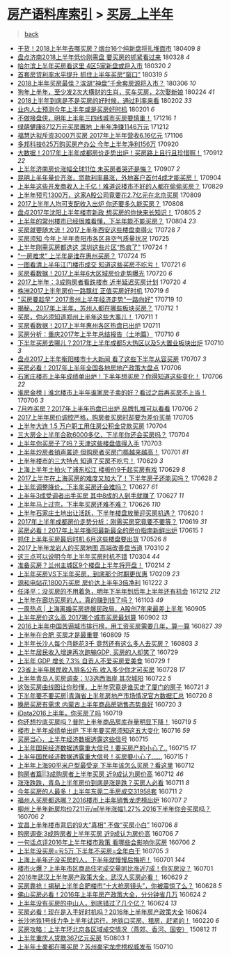 [房产语料库索引](../../README.md)  > [买房_上半年](买房_上半年.md)
====
> [back](../README.md)

- [干货！2018上半年去哪买房？烟台16个纯新盘将扎堆面市](http://jkwz.applinzi.com/ittc/7089932172259755014.html#%E5%B9%B2%E8%B4%A7%EF%BC%812018%E4%B8%8A%E5%8D%8A%E5%B9%B4%E5%8E%BB%E5%93%AA%E4%B9%B0%E6%88%BF%EF%BC%9F%E7%83%9F%E5%8F%B016%E4%B8%AA%E7%BA%AF%E6%96%B0%E7%9B%98%E5%B0%86%E6%89%8E%E5%A0%86%E9%9D%A2%E5%B8%82) 180409 *8* 
- [盘点济南2018上半年低价刚需盘 要买房的抓紧看过来](http://jkwz.applinzi.com/ittc/7085477008631137291.html#%E7%9B%98%E7%82%B9%E6%B5%8E%E5%8D%972018%E4%B8%8A%E5%8D%8A%E5%B9%B4%E4%BD%8E%E4%BB%B7%E5%88%9A%E9%9C%80%E7%9B%98+%E8%A6%81%E4%B9%B0%E6%88%BF%E7%9A%84%E6%8A%93%E7%B4%A7%E7%9C%8B%E8%BF%87%E6%9D%A5) 180328 *4* 
- [哈尔滨上半年买房看这里 4区5家新盘或将入市](http://jkwz.applinzi.com/ittc/7082477592894768145.html#%E5%93%88%E5%B0%94%E6%BB%A8%E4%B8%8A%E5%8D%8A%E5%B9%B4%E4%B9%B0%E6%88%BF%E7%9C%8B%E8%BF%99%E9%87%8C+4%E5%8C%BA5%E5%AE%B6%E6%96%B0%E7%9B%98%E6%88%96%E5%B0%86%E5%85%A5%E5%B8%82) 180320 *2* 
- [首套房贷利率水平提升 抓住上半年买房“窗口”](http://jkwz.applinzi.com/ittc/7082173557394375697.html#%E9%A6%96%E5%A5%97%E6%88%BF%E8%B4%B7%E5%88%A9%E7%8E%87%E6%B0%B4%E5%B9%B3%E6%8F%90%E5%8D%87+%E6%8A%93%E4%BD%8F%E4%B8%8A%E5%8D%8A%E5%B9%B4%E4%B9%B0%E6%88%BF%E2%80%9C%E7%AA%97%E5%8F%A3%E2%80%9D) 180319 *5* 
- [2018上半年买房最佳？滨湖“神盘”千余套房源将入市？](http://jkwz.applinzi.com/ittc/7077386057064907782.html#2018%E4%B8%8A%E5%8D%8A%E5%B9%B4%E4%B9%B0%E6%88%BF%E6%9C%80%E4%BD%B3%EF%BC%9F%E6%BB%A8%E6%B9%96%E2%80%9C%E7%A5%9E%E7%9B%98%E2%80%9D%E5%8D%83%E4%BD%99%E5%A5%97%E6%88%BF%E6%BA%90%E5%B0%86%E5%85%A5%E5%B8%82%EF%BC%9F) 180306 *10* 
- [狗年上半年，至少发2次大横财的生肖，买车买房，2次娶新娘](http://jkwz.applinzi.com/ittc/7073796122181370896.html#%E7%8B%97%E5%B9%B4%E4%B8%8A%E5%8D%8A%E5%B9%B4%EF%BC%8C%E8%87%B3%E5%B0%91%E5%8F%912%E6%AC%A1%E5%A4%A7%E6%A8%AA%E8%B4%A2%E7%9A%84%E7%94%9F%E8%82%96%EF%BC%8C%E4%B9%B0%E8%BD%A6%E4%B9%B0%E6%88%BF%EF%BC%8C2%E6%AC%A1%E5%A8%B6%E6%96%B0%E5%A8%98) 180224 *41* 
- [2018上半年到底是不是买房的好时候，通过利率来看](http://jkwz.applinzi.com/ittc/7065595648995230730.html#2018%E4%B8%8A%E5%8D%8A%E5%B9%B4%E5%88%B0%E5%BA%95%E6%98%AF%E4%B8%8D%E6%98%AF%E4%B9%B0%E6%88%BF%E7%9A%84%E5%A5%BD%E6%97%B6%E5%80%99%EF%BC%8C%E9%80%9A%E8%BF%87%E5%88%A9%E7%8E%87%E6%9D%A5%E7%9C%8B) 180202 *33* 
- [业内人士预测今年上半年或是买房好时机](http://jkwz.applinzi.com/ittc/7065197275712586763.html#%E4%B8%9A%E5%86%85%E4%BA%BA%E5%A3%AB%E9%A2%84%E6%B5%8B%E4%BB%8A%E5%B9%B4%E4%B8%8A%E5%8D%8A%E5%B9%B4%E6%88%96%E6%98%AF%E4%B9%B0%E6%88%BF%E5%A5%BD%E6%97%B6%E6%9C%BA) 180201 *6* 
- [不做接盘侠，明年上半年三四线城市买房要慎重！](http://jkwz.applinzi.com/ittc/7047782429153035281.html#%E4%B8%8D%E5%81%9A%E6%8E%A5%E7%9B%98%E4%BE%A0%EF%BC%8C%E6%98%8E%E5%B9%B4%E4%B8%8A%E5%8D%8A%E5%B9%B4%E4%B8%89%E5%9B%9B%E7%BA%BF%E5%9F%8E%E5%B8%82%E4%B9%B0%E6%88%BF%E8%A6%81%E6%85%8E%E9%87%8D%EF%BC%81) 171216 *1* 
- [绿萌健康8712万元买房置地 上半年净赚1146万元](http://jkwz.applinzi.com/ittc/7046134516094075921.html#%E7%BB%BF%E8%90%8C%E5%81%A5%E5%BA%B78712%E4%B8%87%E5%85%83%E4%B9%B0%E6%88%BF%E7%BD%AE%E5%9C%B0+%E4%B8%8A%E5%8D%8A%E5%B9%B4%E5%87%80%E8%B5%9A1146%E4%B8%87%E5%85%83) 171212  
- [福慧达拟斥资3000万买房 2017年上半年营收6.16亿元](http://jkwz.applinzi.com/ittc/7032868197286544400.html#%E7%A6%8F%E6%85%A7%E8%BE%BE%E6%8B%9F%E6%96%A5%E8%B5%843000%E4%B8%87%E4%B9%B0%E6%88%BF+2017%E5%B9%B4%E4%B8%8A%E5%8D%8A%E5%B9%B4%E8%90%A5%E6%94%B66.16%E4%BA%BF%E5%85%83) 171106  
- [多邦科技625万购买房产办公 今年上半年净利156万](http://jkwz.applinzi.com/ittc/7015412459085759505.html#%E5%A4%9A%E9%82%A6%E7%A7%91%E6%8A%80625%E4%B8%87%E8%B4%AD%E4%B9%B0%E6%88%BF%E4%BA%A7%E5%8A%9E%E5%85%AC+%E4%BB%8A%E5%B9%B4%E4%B8%8A%E5%8D%8A%E5%B9%B4%E5%87%80%E5%88%A9156%E4%B8%87) 170920  
- [大数据！2017年上半年成都房价走势出炉！买房路上且行且珍惜啊！](http://jkwz.applinzi.com/ittc/7012404860434252816.html#%E5%A4%A7%E6%95%B0%E6%8D%AE%EF%BC%812017%E5%B9%B4%E4%B8%8A%E5%8D%8A%E5%B9%B4%E6%88%90%E9%83%BD%E6%88%BF%E4%BB%B7%E8%B5%B0%E5%8A%BF%E5%87%BA%E7%82%89%EF%BC%81%E4%B9%B0%E6%88%BF%E8%B7%AF%E4%B8%8A%E4%B8%94%E8%A1%8C%E4%B8%94%E7%8F%8D%E6%83%9C%E5%95%8A%EF%BC%81) 170912 *22* 
- [上半年济南房价涨幅全球11位 未买房者哭还是悔？](http://jkwz.applinzi.com/ittc/7010608887953359889.html#%E4%B8%8A%E5%8D%8A%E5%B9%B4%E6%B5%8E%E5%8D%97%E6%88%BF%E4%BB%B7%E6%B6%A8%E5%B9%85%E5%85%A8%E7%90%8311%E4%BD%8D+%E6%9C%AA%E4%B9%B0%E6%88%BF%E8%80%85%E5%93%AD%E8%BF%98%E6%98%AF%E6%82%94%EF%BC%9F) 170907 *2* 
- [昆明上半年量价齐涨，贷款利率暴涨，外地客户首付4成才能买房！](http://jkwz.applinzi.com/ittc/7009463055396897809.html#%E6%98%86%E6%98%8E%E4%B8%8A%E5%8D%8A%E5%B9%B4%E9%87%8F%E4%BB%B7%E9%BD%90%E6%B6%A8%EF%BC%8C%E8%B4%B7%E6%AC%BE%E5%88%A9%E7%8E%87%E6%9A%B4%E6%B6%A8%EF%BC%8C%E5%A4%96%E5%9C%B0%E5%AE%A2%E6%88%B7%E9%A6%96%E4%BB%984%E6%88%90%E6%89%8D%E8%83%BD%E4%B9%B0%E6%88%BF%EF%BC%81) 170904  
- [上半年这些开发商收入上千亿！难道说楼市不好的人都在偷偷买房？](http://jkwz.applinzi.com/ittc/7007232915019400208.html#%E4%B8%8A%E5%8D%8A%E5%B9%B4%E8%BF%99%E4%BA%9B%E5%BC%80%E5%8F%91%E5%95%86%E6%94%B6%E5%85%A5%E4%B8%8A%E5%8D%83%E4%BA%BF%EF%BC%81%E9%9A%BE%E9%81%93%E8%AF%B4%E6%A5%BC%E5%B8%82%E4%B8%8D%E5%A5%BD%E7%9A%84%E4%BA%BA%E9%83%BD%E5%9C%A8%E5%81%B7%E5%81%B7%E4%B9%B0%E6%88%BF%EF%BC%9F) 170829  
- [上半年预亏1300万，这家A股公司竟要花2.7亿元在北京买房](http://jkwz.applinzi.com/ittc/6999818438758106129.html#%E4%B8%8A%E5%8D%8A%E5%B9%B4%E9%A2%84%E4%BA%8F1300%E4%B8%87%EF%BC%8C%E8%BF%99%E5%AE%B6A%E8%82%A1%E5%85%AC%E5%8F%B8%E7%AB%9F%E8%A6%81%E8%8A%B12.7%E4%BA%BF%E5%85%83%E5%9C%A8%E5%8C%97%E4%BA%AC%E4%B9%B0%E6%88%BF) 170809  
- [2017上半年人均可支配收入出炉 你还要多久能买房？](http://jkwz.applinzi.com/ittc/6999437596093318160.html#2017%E4%B8%8A%E5%8D%8A%E5%B9%B4%E4%BA%BA%E5%9D%87%E5%8F%AF%E6%94%AF%E9%85%8D%E6%94%B6%E5%85%A5%E5%87%BA%E7%82%89+%E4%BD%A0%E8%BF%98%E8%A6%81%E5%A4%9A%E4%B9%85%E8%83%BD%E4%B9%B0%E6%88%BF%EF%BC%9F) 170808  
- [盘点2017年沈阳上半年楼市新政 想买房的你快来长知识！](http://jkwz.applinzi.com/ittc/6998262184621376528.html#%E7%9B%98%E7%82%B92017%E5%B9%B4%E6%B2%88%E9%98%B3%E4%B8%8A%E5%8D%8A%E5%B9%B4%E6%A5%BC%E5%B8%82%E6%96%B0%E6%94%BF+%E6%83%B3%E4%B9%B0%E6%88%BF%E7%9A%84%E4%BD%A0%E5%BF%AB%E6%9D%A5%E9%95%BF%E7%9F%A5%E8%AF%86%EF%BC%81) 170805 *2* 
- [上半年的常州楼市已经很难看懂，下半年能不能买房？](http://jkwz.applinzi.com/ittc/6997993423775466513.html#%E4%B8%8A%E5%8D%8A%E5%B9%B4%E7%9A%84%E5%B8%B8%E5%B7%9E%E6%A5%BC%E5%B8%82%E5%B7%B2%E7%BB%8F%E5%BE%88%E9%9A%BE%E7%9C%8B%E6%87%82%EF%BC%8C%E4%B8%8B%E5%8D%8A%E5%B9%B4%E8%83%BD%E4%B8%8D%E8%83%BD%E4%B9%B0%E6%88%BF%EF%BC%9F) 170804 *23* 
- [买房就要随大流！2017上半年西安这些楼盘卖得火](http://jkwz.applinzi.com/ittc/6995310461627925520.html#%E4%B9%B0%E6%88%BF%E5%B0%B1%E8%A6%81%E9%9A%8F%E5%A4%A7%E6%B5%81%EF%BC%812017%E4%B8%8A%E5%8D%8A%E5%B9%B4%E8%A5%BF%E5%AE%89%E8%BF%99%E4%BA%9B%E6%A5%BC%E7%9B%98%E5%8D%96%E5%BE%97%E7%81%AB) 170728 *7* 
- [买房须知 今年上半年贵阳市各区县空气质量状况](http://jkwz.applinzi.com/ittc/6994019404541854736.html#%E4%B9%B0%E6%88%BF%E9%A1%BB%E7%9F%A5+%E4%BB%8A%E5%B9%B4%E4%B8%8A%E5%8D%8A%E5%B9%B4%E8%B4%B5%E9%98%B3%E5%B8%82%E5%90%84%E5%8C%BA%E5%8E%BF%E7%A9%BA%E6%B0%94%E8%B4%A8%E9%87%8F%E7%8A%B6%E5%86%B5) 170725  
- [上半年刚需买房都选这 深圳这些片区“热疯了”](http://jkwz.applinzi.com/ittc/6993903789617447952.html#%E4%B8%8A%E5%8D%8A%E5%B9%B4%E5%88%9A%E9%9C%80%E4%B9%B0%E6%88%BF%E9%83%BD%E9%80%89%E8%BF%99+%E6%B7%B1%E5%9C%B3%E8%BF%99%E4%BA%9B%E7%89%87%E5%8C%BA%E2%80%9C%E7%83%AD%E7%96%AF%E4%BA%86%E2%80%9D) 170724 *1* 
- [“一房难求” 上半年是谁在惠州买房？](http://jkwz.applinzi.com/ittc/6993655790467286032.html#%E2%80%9C%E4%B8%80%E6%88%BF%E9%9A%BE%E6%B1%82%E2%80%9D+%E4%B8%8A%E5%8D%8A%E5%B9%B4%E6%98%AF%E8%B0%81%E5%9C%A8%E6%83%A0%E5%B7%9E%E4%B9%B0%E6%88%BF%EF%BC%9F) 170724 *15* 
- [一图看清上半年江门楼市成交 知道这些买房不吃亏！](http://jkwz.applinzi.com/ittc/6992534873779471376.html#%E4%B8%80%E5%9B%BE%E7%9C%8B%E6%B8%85%E4%B8%8A%E5%8D%8A%E5%B9%B4%E6%B1%9F%E9%97%A8%E6%A5%BC%E5%B8%82%E6%88%90%E4%BA%A4+%E7%9F%A5%E9%81%93%E8%BF%99%E4%BA%9B%E4%B9%B0%E6%88%BF%E4%B8%8D%E5%90%83%E4%BA%8F%EF%BC%81) 170721 *6* 
- [买房看数据！2017上半年6大区域房价走势曝光](http://jkwz.applinzi.com/ittc/6992377923473245201.html#%E4%B9%B0%E6%88%BF%E7%9C%8B%E6%95%B0%E6%8D%AE%EF%BC%812017%E4%B8%8A%E5%8D%8A%E5%B9%B46%E5%A4%A7%E5%8C%BA%E5%9F%9F%E6%88%BF%E4%BB%B7%E8%B5%B0%E5%8A%BF%E6%9B%9D%E5%85%89) 170720 *6* 
- [2017上半年：3成购房者看跌楼市 近半延迟买房计划](http://jkwz.applinzi.com/ittc/6992164644037592080.html#2017%E4%B8%8A%E5%8D%8A%E5%B9%B4%EF%BC%9A3%E6%88%90%E8%B4%AD%E6%88%BF%E8%80%85%E7%9C%8B%E8%B7%8C%E6%A5%BC%E5%B8%82+%E8%BF%91%E5%8D%8A%E5%BB%B6%E8%BF%9F%E4%B9%B0%E6%88%BF%E8%AE%A1%E5%88%92) 170720 *4* 
- [株洲2017上半年房价一路飘红 正值买房好时机](http://jkwz.applinzi.com/ittc/6992036216034558993.html#%E6%A0%AA%E6%B4%B22017%E4%B8%8A%E5%8D%8A%E5%B9%B4%E6%88%BF%E4%BB%B7%E4%B8%80%E8%B7%AF%E9%A3%98%E7%BA%A2+%E6%AD%A3%E5%80%BC%E4%B9%B0%E6%88%BF%E5%A5%BD%E6%97%B6%E6%9C%BA) 170719 *6* 
- [“买房要趁早” 2017贵州上半年经济走势“一路向好”](http://jkwz.applinzi.com/ittc/6991792311452042256.html#%E2%80%9C%E4%B9%B0%E6%88%BF%E8%A6%81%E8%B6%81%E6%97%A9%E2%80%9D+2017%E8%B4%B5%E5%B7%9E%E4%B8%8A%E5%8D%8A%E5%B9%B4%E7%BB%8F%E6%B5%8E%E8%B5%B0%E5%8A%BF%E2%80%9C%E4%B8%80%E8%B7%AF%E5%90%91%E5%A5%BD%E2%80%9D) 170719 *10* 
- [揭秘，2017年上半年，苏州人都在哪些板块买房？](http://jkwz.applinzi.com/ittc/6989486379107877905.html#%E6%8F%AD%E7%A7%98%EF%BC%8C2017%E5%B9%B4%E4%B8%8A%E5%8D%8A%E5%B9%B4%EF%BC%8C%E8%8B%8F%E5%B7%9E%E4%BA%BA%E9%83%BD%E5%9C%A8%E5%93%AA%E4%BA%9B%E6%9D%BF%E5%9D%97%E4%B9%B0%E6%88%BF%EF%BC%9F) 170712 *1* 
- [买房，你必须知道郑州上半年这些大事儿！](http://jkwz.applinzi.com/ittc/6989137749834466321.html#%E4%B9%B0%E6%88%BF%EF%BC%8C%E4%BD%A0%E5%BF%85%E9%A1%BB%E7%9F%A5%E9%81%93%E9%83%91%E5%B7%9E%E4%B8%8A%E5%8D%8A%E5%B9%B4%E8%BF%99%E4%BA%9B%E5%A4%A7%E4%BA%8B%E5%84%BF%EF%BC%81) 170711 *1* 
- [买房看数据！2017上半年惠州各区热盘已出炉](http://jkwz.applinzi.com/ittc/6988910515202819088.html#%E4%B9%B0%E6%88%BF%E7%9C%8B%E6%95%B0%E6%8D%AE%EF%BC%812017%E4%B8%8A%E5%8D%8A%E5%B9%B4%E6%83%A0%E5%B7%9E%E5%90%84%E5%8C%BA%E7%83%AD%E7%9B%98%E5%B7%B2%E5%87%BA%E7%82%89) 170711  
- [买房分析：重庆2017年上半年总结报告（土地篇）](http://jkwz.applinzi.com/ittc/6988685937792779268.html#%E4%B9%B0%E6%88%BF%E5%88%86%E6%9E%90%EF%BC%9A%E9%87%8D%E5%BA%862017%E5%B9%B4%E4%B8%8A%E5%8D%8A%E5%B9%B4%E6%80%BB%E7%BB%93%E6%8A%A5%E5%91%8A%EF%BC%88%E5%9C%9F%E5%9C%B0%E7%AF%87%EF%BC%89) 170710 *6* 
- [下半年买房去哪儿？2017年上半年成都5大热区以及5大置业板块出炉](http://jkwz.applinzi.com/ittc/6988685755336360977.html#%E4%B8%8B%E5%8D%8A%E5%B9%B4%E4%B9%B0%E6%88%BF%E5%8E%BB%E5%93%AA%E5%84%BF%EF%BC%9F2017%E5%B9%B4%E4%B8%8A%E5%8D%8A%E5%B9%B4%E6%88%90%E9%83%BD5%E5%A4%A7%E7%83%AD%E5%8C%BA%E4%BB%A5%E5%8F%8A5%E5%A4%A7%E7%BD%AE%E4%B8%9A%E6%9D%BF%E5%9D%97%E5%87%BA%E7%82%89) 170710 *3* 
- [盘点2017上半年衡阳楼市十大新闻 看了这些下半年从容买房](http://jkwz.applinzi.com/ittc/6987375835919942660.html#%E7%9B%98%E7%82%B92017%E4%B8%8A%E5%8D%8A%E5%B9%B4%E8%A1%A1%E9%98%B3%E6%A5%BC%E5%B8%82%E5%8D%81%E5%A4%A7%E6%96%B0%E9%97%BB+%E7%9C%8B%E4%BA%86%E8%BF%99%E4%BA%9B%E4%B8%8B%E5%8D%8A%E5%B9%B4%E4%BB%8E%E5%AE%B9%E4%B9%B0%E6%88%BF) 170707 *3* 
- [买房必看！2017年上半年全国各地房地产政策大盘点](http://jkwz.applinzi.com/ittc/6987208205573555217.html#%E4%B9%B0%E6%88%BF%E5%BF%85%E7%9C%8B%EF%BC%812017%E5%B9%B4%E4%B8%8A%E5%8D%8A%E5%B9%B4%E5%85%A8%E5%9B%BD%E5%90%84%E5%9C%B0%E6%88%BF%E5%9C%B0%E4%BA%A7%E6%94%BF%E7%AD%96%E5%A4%A7%E7%9B%98%E7%82%B9) 170706  
- [石家庄楼市上半年成绩单出炉！下半年想买房？你得知道这些变化！](http://jkwz.applinzi.com/ittc/6987148999654900752.html#%E7%9F%B3%E5%AE%B6%E5%BA%84%E6%A5%BC%E5%B8%82%E4%B8%8A%E5%8D%8A%E5%B9%B4%E6%88%90%E7%BB%A9%E5%8D%95%E5%87%BA%E7%82%89%EF%BC%81%E4%B8%8B%E5%8D%8A%E5%B9%B4%E6%83%B3%E4%B9%B0%E6%88%BF%EF%BC%9F%E4%BD%A0%E5%BE%97%E7%9F%A5%E9%81%93%E8%BF%99%E4%BA%9B%E5%8F%98%E5%8C%96%EF%BC%81) 170706 *22* 
- [淮房金榜丨淮北楼市上半年谁家房子卖的好？看过之后再买房不上当！](http://jkwz.applinzi.com/ittc/6987125339003028484.html#%E6%B7%AE%E6%88%BF%E9%87%91%E6%A6%9C%E4%B8%A8%E6%B7%AE%E5%8C%97%E6%A5%BC%E5%B8%82%E4%B8%8A%E5%8D%8A%E5%B9%B4%E8%B0%81%E5%AE%B6%E6%88%BF%E5%AD%90%E5%8D%96%E7%9A%84%E5%A5%BD%EF%BC%9F%E7%9C%8B%E8%BF%87%E4%B9%8B%E5%90%8E%E5%86%8D%E4%B9%B0%E6%88%BF%E4%B8%8D%E4%B8%8A%E5%BD%93%EF%BC%81) 170706 *3* 
- [7月咋买房？2017年上半年热盘已出炉 品牌扎堆可以看看](http://jkwz.applinzi.com/ittc/6987111648597640209.html#7%E6%9C%88%E5%92%8B%E4%B9%B0%E6%88%BF%EF%BC%9F2017%E5%B9%B4%E4%B8%8A%E5%8D%8A%E5%B9%B4%E7%83%AD%E7%9B%98%E5%B7%B2%E5%87%BA%E7%82%89+%E5%93%81%E7%89%8C%E6%89%8E%E5%A0%86%E5%8F%AF%E4%BB%A5%E7%9C%8B%E7%9C%8B) 170706 *2* 
- [2017上半年房价调控严格，购房者买房时却要为差价买单](http://jkwz.applinzi.com/ittc/6986811503939175428.html#2017%E4%B8%8A%E5%8D%8A%E5%B9%B4%E6%88%BF%E4%BB%B7%E8%B0%83%E6%8E%A7%E4%B8%A5%E6%A0%BC%EF%BC%8C%E8%B4%AD%E6%88%BF%E8%80%85%E4%B9%B0%E6%88%BF%E6%97%B6%E5%8D%B4%E8%A6%81%E4%B8%BA%E5%B7%AE%E4%BB%B7%E4%B9%B0%E5%8D%95) 170705  
- [上半年大连 1.5 万户职工用住房公积金贷款买房](http://jkwz.applinzi.com/ittc/6986459162832536581.html#%E4%B8%8A%E5%8D%8A%E5%B9%B4%E5%A4%A7%E8%BF%9E+1.5+%E4%B8%87%E6%88%B7%E8%81%8C%E5%B7%A5%E7%94%A8%E4%BD%8F%E6%88%BF%E5%85%AC%E7%A7%AF%E9%87%91%E8%B4%B7%E6%AC%BE%E4%B9%B0%E6%88%BF) 170704  
- [三大房企上半年合砍6000多亿，下半年你还会买房吗？](http://jkwz.applinzi.com/ittc/6986379541587952645.html#%E4%B8%89%E5%A4%A7%E6%88%BF%E4%BC%81%E4%B8%8A%E5%8D%8A%E5%B9%B4%E5%90%88%E7%A0%8D6000%E5%A4%9A%E4%BA%BF%EF%BC%8C%E4%B8%8B%E5%8D%8A%E5%B9%B4%E4%BD%A0%E8%BF%98%E4%BC%9A%E4%B9%B0%E6%88%BF%E5%90%97%EF%BC%9F) 170704  
- [上半年你买房子了吗？天津这些楼盘值得入手](http://jkwz.applinzi.com/ittc/6986102306935145477.html#%E4%B8%8A%E5%8D%8A%E5%B9%B4%E4%BD%A0%E4%B9%B0%E6%88%BF%E5%AD%90%E4%BA%86%E5%90%97%EF%BC%9F%E5%A4%A9%E6%B4%A5%E8%BF%99%E4%BA%9B%E6%A5%BC%E7%9B%98%E5%80%BC%E5%BE%97%E5%85%A5%E6%89%8B) 170703  
- [上半年炒房者销声匿迹 但购房者买房门槛越来越高！](http://jkwz.applinzi.com/ittc/6985315838180459525.html#%E4%B8%8A%E5%8D%8A%E5%B9%B4%E7%82%92%E6%88%BF%E8%80%85%E9%94%80%E5%A3%B0%E5%8C%BF%E8%BF%B9+%E4%BD%86%E8%B4%AD%E6%88%BF%E8%80%85%E4%B9%B0%E6%88%BF%E9%97%A8%E6%A7%9B%E8%B6%8A%E6%9D%A5%E8%B6%8A%E9%AB%98%EF%BC%81) 170701 *81* 
- [上半年楼市的三大特点 知道了买房不吃亏！](http://jkwz.applinzi.com/ittc/6984706472230257669.html#%E4%B8%8A%E5%8D%8A%E5%B9%B4%E6%A5%BC%E5%B8%82%E7%9A%84%E4%B8%89%E5%A4%A7%E7%89%B9%E7%82%B9+%E7%9F%A5%E9%81%93%E4%BA%86%E4%B9%B0%E6%88%BF%E4%B8%8D%E5%90%83%E4%BA%8F%EF%BC%81) 170629 *3* 
- [上海上半年土拍火了浦东松江 楼板价9千起买房有戏](http://jkwz.applinzi.com/ittc/6984526251728307204.html#%E4%B8%8A%E6%B5%B7%E4%B8%8A%E5%8D%8A%E5%B9%B4%E5%9C%9F%E6%8B%8D%E7%81%AB%E4%BA%86%E6%B5%A6%E4%B8%9C%E6%9D%BE%E6%B1%9F+%E6%A5%BC%E6%9D%BF%E4%BB%B79%E5%8D%83%E8%B5%B7%E4%B9%B0%E6%88%BF%E6%9C%89%E6%88%8F) 170629 *8* 
- [2017上半年在上海买房的难度又加大了！下半年房子还能买吗？](http://jkwz.applinzi.com/ittc/6984293441906148356.html#2017%E4%B8%8A%E5%8D%8A%E5%B9%B4%E5%9C%A8%E4%B8%8A%E6%B5%B7%E4%B9%B0%E6%88%BF%E7%9A%84%E9%9A%BE%E5%BA%A6%E5%8F%88%E5%8A%A0%E5%A4%A7%E4%BA%86%EF%BC%81%E4%B8%8B%E5%8D%8A%E5%B9%B4%E6%88%BF%E5%AD%90%E8%BF%98%E8%83%BD%E4%B9%B0%E5%90%97%EF%BC%9F) 170628 *2* 
- [上半年调整降价，下半年买房还会难吗？](http://jkwz.applinzi.com/ittc/6983953315082535940.html#%E4%B8%8A%E5%8D%8A%E5%B9%B4%E8%B0%83%E6%95%B4%E9%99%8D%E4%BB%B7%EF%BC%8C%E4%B8%8B%E5%8D%8A%E5%B9%B4%E4%B9%B0%E6%88%BF%E8%BF%98%E4%BC%9A%E9%9A%BE%E5%90%97%EF%BC%9F) 170627 *61* 
- [上半年3成受调者出手买房 其中8成的人到手就赚了](http://jkwz.applinzi.com/ittc/6983724140228772869.html#%E4%B8%8A%E5%8D%8A%E5%B9%B43%E6%88%90%E5%8F%97%E8%B0%83%E8%80%85%E5%87%BA%E6%89%8B%E4%B9%B0%E6%88%BF+%E5%85%B6%E4%B8%AD8%E6%88%90%E7%9A%84%E4%BA%BA%E5%88%B0%E6%89%8B%E5%B0%B1%E8%B5%9A%E4%BA%86) 170627 *11* 
- [上半年马上过完，下半年买房还难不难？](http://jkwz.applinzi.com/ittc/6983379184314221573.html#%E4%B8%8A%E5%8D%8A%E5%B9%B4%E9%A9%AC%E4%B8%8A%E8%BF%87%E5%AE%8C%EF%BC%8C%E4%B8%8B%E5%8D%8A%E5%B9%B4%E4%B9%B0%E6%88%BF%E8%BF%98%E9%9A%BE%E4%B8%8D%E9%9A%BE%EF%BC%9F) 170626 *110* 
- [上半年石家庄土地出让活跃，下半年楼盘放量迎买房机遇？](http://jkwz.applinzi.com/ittc/6981300683331339269.html#%E4%B8%8A%E5%8D%8A%E5%B9%B4%E7%9F%B3%E5%AE%B6%E5%BA%84%E5%9C%9F%E5%9C%B0%E5%87%BA%E8%AE%A9%E6%B4%BB%E8%B7%83%EF%BC%8C%E4%B8%8B%E5%8D%8A%E5%B9%B4%E6%A5%BC%E7%9B%98%E6%94%BE%E9%87%8F%E8%BF%8E%E4%B9%B0%E6%88%BF%E6%9C%BA%E9%81%87%EF%BC%9F) 170620 *1* 
- [2017年上半年成都房价走势分析：刚需买房究竟要不要等？](http://jkwz.applinzi.com/ittc/6980824142004618244.html#2017%E5%B9%B4%E4%B8%8A%E5%8D%8A%E5%B9%B4%E6%88%90%E9%83%BD%E6%88%BF%E4%BB%B7%E8%B5%B0%E5%8A%BF%E5%88%86%E6%9E%90%EF%BC%9A%E5%88%9A%E9%9C%80%E4%B9%B0%E6%88%BF%E7%A9%B6%E7%AB%9F%E8%A6%81%E4%B8%8D%E8%A6%81%E7%AD%89%EF%BC%9F) 170619 *31* 
- [买房必看！2017年上半年衡阳最新最全的房价指南新鲜出炉](http://jkwz.applinzi.com/ittc/6979455547043480580.html#%E4%B9%B0%E6%88%BF%E5%BF%85%E7%9C%8B%EF%BC%812017%E5%B9%B4%E4%B8%8A%E5%8D%8A%E5%B9%B4%E8%A1%A1%E9%98%B3%E6%9C%80%E6%96%B0%E6%9C%80%E5%85%A8%E7%9A%84%E6%88%BF%E4%BB%B7%E6%8C%87%E5%8D%97%E6%96%B0%E9%B2%9C%E5%87%BA%E7%82%89) 170615 *1* 
- [抓住上半年买房最后时机 6月这些楼盘要出货](http://jkwz.applinzi.com/ittc/6971996293260919812.html#%E6%8A%93%E4%BD%8F%E4%B8%8A%E5%8D%8A%E5%B9%B4%E4%B9%B0%E6%88%BF%E6%9C%80%E5%90%8E%E6%97%B6%E6%9C%BA+6%E6%9C%88%E8%BF%99%E4%BA%9B%E6%A5%BC%E7%9B%98%E8%A6%81%E5%87%BA%E8%B4%A7) 170526 *8* 
- [2017上半年龙岩人的买房地图 高端改善盘当道](http://jkwz.applinzi.com/ittc/6943355599369798660.html#2017%E4%B8%8A%E5%8D%8A%E5%B9%B4%E9%BE%99%E5%B2%A9%E4%BA%BA%E7%9A%84%E4%B9%B0%E6%88%BF%E5%9C%B0%E5%9B%BE+%E9%AB%98%E7%AB%AF%E6%94%B9%E5%96%84%E7%9B%98%E5%BD%93%E9%81%93) 170310 *2* 
- [这三点可以说明今年上半年买房时机不错](http://jkwz.applinzi.com/ittc/6940965898650387460.html#%E8%BF%99%E4%B8%89%E7%82%B9%E5%8F%AF%E4%BB%A5%E8%AF%B4%E6%98%8E%E4%BB%8A%E5%B9%B4%E4%B8%8A%E5%8D%8A%E5%B9%B4%E4%B9%B0%E6%88%BF%E6%97%B6%E6%9C%BA%E4%B8%8D%E9%94%99) 170304 *44* 
- [准备买房？兰州主城区9个楼盘上半年将开盘！](http://jkwz.applinzi.com/ittc/6934600110137934852.html#%E5%87%86%E5%A4%87%E4%B9%B0%E6%88%BF%EF%BC%9F%E5%85%B0%E5%B7%9E%E4%B8%BB%E5%9F%8E%E5%8C%BA9%E4%B8%AA%E6%A5%BC%E7%9B%98%E4%B8%8A%E5%8D%8A%E5%B9%B4%E5%B0%86%E5%BC%80%E7%9B%98%EF%BC%81) 170214 *2* 
- [上半年买房VS下半年买房，到底那个时期更优惠](http://jkwz.applinzi.com/ittc/6932585444977148933.html#%E4%B8%8A%E5%8D%8A%E5%B9%B4%E4%B9%B0%E6%88%BFVS%E4%B8%8B%E5%8D%8A%E5%B9%B4%E4%B9%B0%E6%88%BF%EF%BC%8C%E5%88%B0%E5%BA%95%E9%82%A3%E4%B8%AA%E6%97%B6%E6%9C%9F%E6%9B%B4%E4%BC%98%E6%83%A0) 170209 *23* 
- [源和电站花1800万买房 房价达上半年3倍净利](http://jkwz.applinzi.com/ittc/6914387174199133188.html#%E6%BA%90%E5%92%8C%E7%94%B5%E7%AB%99%E8%8A%B11800%E4%B8%87%E4%B9%B0%E6%88%BF+%E6%88%BF%E4%BB%B7%E8%BE%BE%E4%B8%8A%E5%8D%8A%E5%B9%B43%E5%80%8D%E5%87%80%E5%88%A9) 161222 *3* 
- [任泽平：没买房的不用着急，明年下半年到后年上半年还有机会](http://jkwz.applinzi.com/ittc/6910701520684581893.html#%E4%BB%BB%E6%B3%BD%E5%B9%B3%EF%BC%9A%E6%B2%A1%E4%B9%B0%E6%88%BF%E7%9A%84%E4%B8%8D%E7%94%A8%E7%9D%80%E6%80%A5%EF%BC%8C%E6%98%8E%E5%B9%B4%E4%B8%8B%E5%8D%8A%E5%B9%B4%E5%88%B0%E5%90%8E%E5%B9%B4%E4%B8%8A%E5%8D%8A%E5%B9%B4%E8%BF%98%E6%9C%89%E6%9C%BA%E4%BC%9A) 161212 *212* 
- [上半年在廊坊买房的人，真的赚到钱了吗？](http://jkwz.applinzi.com/ittc/6896226271456920580.html#%E4%B8%8A%E5%8D%8A%E5%B9%B4%E5%9C%A8%E5%BB%8A%E5%9D%8A%E4%B9%B0%E6%88%BF%E7%9A%84%E4%BA%BA%EF%BC%8C%E7%9C%9F%E7%9A%84%E8%B5%9A%E5%88%B0%E9%92%B1%E4%BA%86%E5%90%97%EF%BC%9F) 161103 *49* 
- [一周热点 | 上海离婚买房挤爆民政局，A股创7年来最差上半年](http://jkwz.applinzi.com/ittc/6874397100372132869.html#%E4%B8%80%E5%91%A8%E7%83%AD%E7%82%B9+%7C+%E4%B8%8A%E6%B5%B7%E7%A6%BB%E5%A9%9A%E4%B9%B0%E6%88%BF%E6%8C%A4%E7%88%86%E6%B0%91%E6%94%BF%E5%B1%80%EF%BC%8CA%E8%82%A1%E5%88%9B7%E5%B9%B4%E6%9D%A5%E6%9C%80%E5%B7%AE%E4%B8%8A%E5%8D%8A%E5%B9%B4) 160905  
- [上半年房价这么高 2017哪个城市买房最划算](http://jkwz.applinzi.com/ittc/6873218319624176644.html#%E4%B8%8A%E5%8D%8A%E5%B9%B4%E6%88%BF%E4%BB%B7%E8%BF%99%E4%B9%88%E9%AB%98+2017%E5%93%AA%E4%B8%AA%E5%9F%8E%E5%B8%82%E4%B9%B0%E6%88%BF%E6%9C%80%E5%88%92%E7%AE%97) 160902 *13* 
- [2016上半年中国苦逼城市排行榜，用工资买房需要几年，算一算](http://jkwz.applinzi.com/ittc/6871017069935592452.html#2016%E4%B8%8A%E5%8D%8A%E5%B9%B4%E4%B8%AD%E5%9B%BD%E8%8B%A6%E9%80%BC%E5%9F%8E%E5%B8%82%E6%8E%92%E8%A1%8C%E6%A6%9C%EF%BC%8C%E7%94%A8%E5%B7%A5%E8%B5%84%E4%B9%B0%E6%88%BF%E9%9C%80%E8%A6%81%E5%87%A0%E5%B9%B4%EF%BC%8C%E7%AE%97%E4%B8%80%E7%AE%97) 160827 *39* 
- [上半年在合肥 买房才是最重要](http://jkwz.applinzi.com/ittc/6864413145023644677.html#%E4%B8%8A%E5%8D%8A%E5%B9%B4%E5%9C%A8%E5%90%88%E8%82%A5+%E4%B9%B0%E6%88%BF%E6%89%8D%E6%98%AF%E6%9C%80%E9%87%8D%E8%A6%81) 160809 *15* 
- [上半年长沙人每个月能花3千 竟然还有这么多人去买房？](http://jkwz.applinzi.com/ittc/6862203059664585733.html#%E4%B8%8A%E5%8D%8A%E5%B9%B4%E9%95%BF%E6%B2%99%E4%BA%BA%E6%AF%8F%E4%B8%AA%E6%9C%88%E8%83%BD%E8%8A%B13%E5%8D%83+%E7%AB%9F%E7%84%B6%E8%BF%98%E6%9C%89%E8%BF%99%E4%B9%88%E5%A4%9A%E4%BA%BA%E5%8E%BB%E4%B9%B0%E6%88%BF%EF%BC%9F) 160803 *3* 
- [上半年居民收入增速再次跑输GDP, 买房的人却笑了](http://jkwz.applinzi.com/ittc/6860323772393063428.html#%E4%B8%8A%E5%8D%8A%E5%B9%B4%E5%B1%85%E6%B0%91%E6%94%B6%E5%85%A5%E5%A2%9E%E9%80%9F%E5%86%8D%E6%AC%A1%E8%B7%91%E8%BE%93GDP%2C+%E4%B9%B0%E6%88%BF%E7%9A%84%E4%BA%BA%E5%8D%B4%E7%AC%91%E4%BA%86) 160729  
- [上半年 GDP 增长 7.3% 自贡人不爱买房爱美食](http://jkwz.applinzi.com/ittc/6860148009190556677.html#%E4%B8%8A%E5%8D%8A%E5%B9%B4+GDP+%E5%A2%9E%E9%95%BF+7.3%25+%E8%87%AA%E8%B4%A1%E4%BA%BA%E4%B8%8D%E7%88%B1%E4%B9%B0%E6%88%BF%E7%88%B1%E7%BE%8E%E9%A3%9F) 160729 *1* 
- [23省上半年居民收入排名公布  收入多少你才可买房](http://jkwz.applinzi.com/ittc/6859888280518263813.html#23%E7%9C%81%E4%B8%8A%E5%8D%8A%E5%B9%B4%E5%B1%85%E6%B0%91%E6%94%B6%E5%85%A5%E6%8E%92%E5%90%8D%E5%85%AC%E5%B8%83++%E6%94%B6%E5%85%A5%E5%A4%9A%E5%B0%91%E4%BD%A0%E6%89%8D%E5%8F%AF%E4%B9%B0%E6%88%BF) 160728 *17* 
- [上半年青岛人买房调查：1/3选西海岸 其次城阳](http://jkwz.applinzi.com/ittc/6857703969421526021.html#%E4%B8%8A%E5%8D%8A%E5%B9%B4%E9%9D%92%E5%B2%9B%E4%BA%BA%E4%B9%B0%E6%88%BF%E8%B0%83%E6%9F%A5%EF%BC%9A1%2F3%E9%80%89%E8%A5%BF%E6%B5%B7%E5%B2%B8+%E5%85%B6%E6%AC%A1%E5%9F%8E%E9%98%B3) 160722 *5* 
- [这张买房曲线图让你秒懂，上半年究竟是谁买走了厦门的房子](http://jkwz.applinzi.com/ittc/6857254061396722693.html#%E8%BF%99%E5%BC%A0%E4%B9%B0%E6%88%BF%E6%9B%B2%E7%BA%BF%E5%9B%BE%E8%AE%A9%E4%BD%A0%E7%A7%92%E6%87%82%EF%BC%8C%E4%B8%8A%E5%8D%8A%E5%B9%B4%E7%A9%B6%E7%AB%9F%E6%98%AF%E8%B0%81%E4%B9%B0%E8%B5%B0%E4%BA%86%E5%8E%A6%E9%97%A8%E7%9A%84%E6%88%BF%E5%AD%90) 160721 *3* 
- [下半年要不要买房|青海省上半年房地产市场情况官方数据汇总](http://jkwz.applinzi.com/ittc/6857018101237023748.html#%E4%B8%8B%E5%8D%8A%E5%B9%B4%E8%A6%81%E4%B8%8D%E8%A6%81%E4%B9%B0%E6%88%BF%7C%E9%9D%92%E6%B5%B7%E7%9C%81%E4%B8%8A%E5%8D%8A%E5%B9%B4%E6%88%BF%E5%9C%B0%E4%BA%A7%E5%B8%82%E5%9C%BA%E6%83%85%E5%86%B5%E5%AE%98%E6%96%B9%E6%95%B0%E6%8D%AE%E6%B1%87%E6%80%BB) 160720 *8* 
- [换房买房有需求 内蒙古上半年商品房销售态势良好](http://jkwz.applinzi.com/ittc/6856981773128565765.html#%E6%8D%A2%E6%88%BF%E4%B9%B0%E6%88%BF%E6%9C%89%E9%9C%80%E6%B1%82+%E5%86%85%E8%92%99%E5%8F%A4%E4%B8%8A%E5%8D%8A%E5%B9%B4%E5%95%86%E5%93%81%E6%88%BF%E9%94%80%E5%94%AE%E6%80%81%E5%8A%BF%E8%89%AF%E5%A5%BD) 160720 *3* 
- [iData2016上半年，你买房了吗](http://jkwz.applinzi.com/ittc/6856612266690216965.html#iData2016%E4%B8%8A%E5%8D%8A%E5%B9%B4%EF%BC%8C%E4%BD%A0%E4%B9%B0%E6%88%BF%E4%BA%86%E5%90%97) 160719  
- [你还想抄底买房吗？普陀上半年商品房库存量明显下降！](http://jkwz.applinzi.com/ittc/6856559403653923844.html#%E4%BD%A0%E8%BF%98%E6%83%B3%E6%8A%84%E5%BA%95%E4%B9%B0%E6%88%BF%E5%90%97%EF%BC%9F%E6%99%AE%E9%99%80%E4%B8%8A%E5%8D%8A%E5%B9%B4%E5%95%86%E5%93%81%E6%88%BF%E5%BA%93%E5%AD%98%E9%87%8F%E6%98%8E%E6%98%BE%E4%B8%8B%E9%99%8D%EF%BC%81) 160719 *5* 
- [楼市上半年成绩单出炉 下半年要买房须知这五大变化](http://jkwz.applinzi.com/ittc/6855235501501711365.html#%E6%A5%BC%E5%B8%82%E4%B8%8A%E5%8D%8A%E5%B9%B4%E6%88%90%E7%BB%A9%E5%8D%95%E5%87%BA%E7%82%89+%E4%B8%8B%E5%8D%8A%E5%B9%B4%E8%A6%81%E4%B9%B0%E6%88%BF%E9%A1%BB%E7%9F%A5%E8%BF%99%E4%BA%94%E5%A4%A7%E5%8F%98%E5%8C%96) 160716 *59* 
- [买房当心，上半年经济数据透露这些信号](http://jkwz.applinzi.com/ittc/6855135821635781636.html#%E4%B9%B0%E6%88%BF%E5%BD%93%E5%BF%83%EF%BC%8C%E4%B8%8A%E5%8D%8A%E5%B9%B4%E7%BB%8F%E6%B5%8E%E6%95%B0%E6%8D%AE%E9%80%8F%E9%9C%B2%E8%BF%99%E4%BA%9B%E4%BF%A1%E5%8F%B7) 160715  
- [上半年国民经济数据透露重大信号！要买房产的小心了..](http://jkwz.applinzi.com/ittc/6855118371598894084.html#%E4%B8%8A%E5%8D%8A%E5%B9%B4%E5%9B%BD%E6%B0%91%E7%BB%8F%E6%B5%8E%E6%95%B0%E6%8D%AE%E9%80%8F%E9%9C%B2%E9%87%8D%E5%A4%A7%E4%BF%A1%E5%8F%B7%EF%BC%81%E8%A6%81%E4%B9%B0%E6%88%BF%E4%BA%A7%E7%9A%84%E5%B0%8F%E5%BF%83%E4%BA%86..) 160715 *17* 
- [上半年国民经济数据透露重大信号！买房要小心了……](http://jkwz.applinzi.com/ittc/6855075913594831877.html#%E4%B8%8A%E5%8D%8A%E5%B9%B4%E5%9B%BD%E6%B0%91%E7%BB%8F%E6%B5%8E%E6%95%B0%E6%8D%AE%E9%80%8F%E9%9C%B2%E9%87%8D%E5%A4%A7%E4%BF%A1%E5%8F%B7%EF%BC%81%E4%B9%B0%E6%88%BF%E8%A6%81%E5%B0%8F%E5%BF%83%E4%BA%86%E2%80%A6%E2%80%A6) 160715 *1* 
- [上半年上海90平米户型最受宠 下半年该怎么买房？看这里](http://jkwz.applinzi.com/ittc/6853982857390982148.html#%E4%B8%8A%E5%8D%8A%E5%B9%B4%E4%B8%8A%E6%B5%B790%E5%B9%B3%E7%B1%B3%E6%88%B7%E5%9E%8B%E6%9C%80%E5%8F%97%E5%AE%A0+%E4%B8%8B%E5%8D%8A%E5%B9%B4%E8%AF%A5%E6%80%8E%E4%B9%88%E4%B9%B0%E6%88%BF%EF%BC%9F%E7%9C%8B%E8%BF%99%E9%87%8C) 160712  
- [购房者篇||3成购房者上半年买房 近9成认为房价高](http://jkwz.applinzi.com/ittc/6853921755311375364.html#%E8%B4%AD%E6%88%BF%E8%80%85%E7%AF%87%7C%7C3%E6%88%90%E8%B4%AD%E6%88%BF%E8%80%85%E4%B8%8A%E5%8D%8A%E5%B9%B4%E4%B9%B0%E6%88%BF+%E8%BF%919%E6%88%90%E8%AE%A4%E4%B8%BA%E6%88%BF%E4%BB%B7%E9%AB%98) 160712 *46* 
- [涨涨跌跌，青岛上半年房价到底是涨是跌？买房人必看](http://jkwz.applinzi.com/ittc/6853659133487875076.html#%E6%B6%A8%E6%B6%A8%E8%B7%8C%E8%B7%8C%EF%BC%8C%E9%9D%92%E5%B2%9B%E4%B8%8A%E5%8D%8A%E5%B9%B4%E6%88%BF%E4%BB%B7%E5%88%B0%E5%BA%95%E6%98%AF%E6%B6%A8%E6%98%AF%E8%B7%8C%EF%BC%9F%E4%B9%B0%E6%88%BF%E4%BA%BA%E5%BF%85%E7%9C%8B) 160711 *8* 
- [今年买房的人最多！上半年东莞二手房成交31958套](http://jkwz.applinzi.com/ittc/6853531942355731461.html#%E4%BB%8A%E5%B9%B4%E4%B9%B0%E6%88%BF%E7%9A%84%E4%BA%BA%E6%9C%80%E5%A4%9A%EF%BC%81%E4%B8%8A%E5%8D%8A%E5%B9%B4%E4%B8%9C%E8%8E%9E%E4%BA%8C%E6%89%8B%E6%88%BF%E6%88%90%E4%BA%A431958%E5%A5%97) 160711 *2* 
- [福州人买房都选哪？2016楼市上半年销售龙虎榜出炉](http://jkwz.applinzi.com/ittc/6852095020303385605.html#%E7%A6%8F%E5%B7%9E%E4%BA%BA%E4%B9%B0%E6%88%BF%E9%83%BD%E9%80%89%E5%93%AA%EF%BC%9F2016%E6%A5%BC%E5%B8%82%E4%B8%8A%E5%8D%8A%E5%B9%B4%E9%94%80%E5%94%AE%E9%BE%99%E8%99%8E%E6%A6%9C%E5%87%BA%E7%82%89) 160707 *2* 
- [柳州上半年新房均价7211元/㎡半年涨幅1.27% 2016下半年你会买房吗？](http://jkwz.applinzi.com/ittc/6851817748325467141.html#%E6%9F%B3%E5%B7%9E%E4%B8%8A%E5%8D%8A%E5%B9%B4%E6%96%B0%E6%88%BF%E5%9D%87%E4%BB%B77211%E5%85%83%2F%E3%8E%A1%E5%8D%8A%E5%B9%B4%E6%B6%A8%E5%B9%851.27%25+2016%E4%B8%8B%E5%8D%8A%E5%B9%B4%E4%BD%A0%E4%BC%9A%E4%B9%B0%E6%88%BF%E5%90%97%EF%BC%9F) 160706 *2* 
- [宜昌上半年楼市背后的9大“真相”  不做“买房小白”](http://jkwz.applinzi.com/ittc/6851787485381919749.html#%E5%AE%9C%E6%98%8C%E4%B8%8A%E5%8D%8A%E5%B9%B4%E6%A5%BC%E5%B8%82%E8%83%8C%E5%90%8E%E7%9A%849%E5%A4%A7%E2%80%9C%E7%9C%9F%E7%9B%B8%E2%80%9D++%E4%B8%8D%E5%81%9A%E2%80%9C%E4%B9%B0%E6%88%BF%E5%B0%8F%E7%99%BD%E2%80%9D) 160706 *8* 
- [购房调查:3成购房者上半年买房 近9成认为房价高](http://jkwz.applinzi.com/ittc/6851695229484401669.html#%E8%B4%AD%E6%88%BF%E8%B0%83%E6%9F%A5%3A3%E6%88%90%E8%B4%AD%E6%88%BF%E8%80%85%E4%B8%8A%E5%8D%8A%E5%B9%B4%E4%B9%B0%E6%88%BF+%E8%BF%919%E6%88%90%E8%AE%A4%E4%B8%BA%E6%88%BF%E4%BB%B7%E9%AB%98) 160706 *7* 
- [一句话点评2016年上半年楼市政策 看哪些会影响你买房](http://jkwz.applinzi.com/ittc/6851670087295304709.html#%E4%B8%80%E5%8F%A5%E8%AF%9D%E7%82%B9%E8%AF%842016%E5%B9%B4%E4%B8%8A%E5%8D%8A%E5%B9%B4%E6%A5%BC%E5%B8%82%E6%94%BF%E7%AD%96+%E7%9C%8B%E5%93%AA%E4%BA%9B%E4%BC%9A%E5%BD%B1%E5%93%8D%E4%BD%A0%E4%B9%B0%E6%88%BF) 160706 *2* 
- [上半年没买房=亏5万 下半年不买房=全年白干](http://jkwz.applinzi.com/ittc/6851410874425934853.html#%E4%B8%8A%E5%8D%8A%E5%B9%B4%E6%B2%A1%E4%B9%B0%E6%88%BF%3D%E4%BA%8F5%E4%B8%87+%E4%B8%8B%E5%8D%8A%E5%B9%B4%E4%B8%8D%E4%B9%B0%E6%88%BF%3D%E5%85%A8%E5%B9%B4%E7%99%BD%E5%B9%B2) 160705 *3* 
- [上海上半年还没买房的人，下半年就慢慢后悔吧！](http://jkwz.applinzi.com/ittc/6849927701254898692.html#%E4%B8%8A%E6%B5%B7%E4%B8%8A%E5%8D%8A%E5%B9%B4%E8%BF%98%E6%B2%A1%E4%B9%B0%E6%88%BF%E7%9A%84%E4%BA%BA%EF%BC%8C%E4%B8%8B%E5%8D%8A%E5%B9%B4%E5%B0%B1%E6%85%A2%E6%85%A2%E5%90%8E%E6%82%94%E5%90%A7%EF%BC%81) 160701 *144* 
- [楼市火爆？上半年市区商品住宅成交量同比涨近7成！你买房没？](http://jkwz.applinzi.com/ittc/6849939692841337860.html#%E6%A5%BC%E5%B8%82%E7%81%AB%E7%88%86%EF%BC%9F%E4%B8%8A%E5%8D%8A%E5%B9%B4%E5%B8%82%E5%8C%BA%E5%95%86%E5%93%81%E4%BD%8F%E5%AE%85%E6%88%90%E4%BA%A4%E9%87%8F%E5%90%8C%E6%AF%94%E6%B6%A8%E8%BF%917%E6%88%90%EF%BC%81%E4%BD%A0%E4%B9%B0%E6%88%BF%E6%B2%A1%EF%BC%9F) 160701  
- [2016年武汉上半年房产政策大全，武汉人买房必看！](http://jkwz.applinzi.com/ittc/6849239337740534789.html#2016%E5%B9%B4%E6%AD%A6%E6%B1%89%E4%B8%8A%E5%8D%8A%E5%B9%B4%E6%88%BF%E4%BA%A7%E6%94%BF%E7%AD%96%E5%A4%A7%E5%85%A8%EF%BC%8C%E6%AD%A6%E6%B1%89%E4%BA%BA%E4%B9%B0%E6%88%BF%E5%BF%85%E7%9C%8B%EF%BC%81) 160629 *2* 
- [买房靠抢！揭秘上半年合肥楼市“十大抢房镜头”，你被震惊了么？](http://jkwz.applinzi.com/ittc/6848829756585542660.html#%E4%B9%B0%E6%88%BF%E9%9D%A0%E6%8A%A2%EF%BC%81%E6%8F%AD%E7%A7%98%E4%B8%8A%E5%8D%8A%E5%B9%B4%E5%90%88%E8%82%A5%E6%A5%BC%E5%B8%82%E2%80%9C%E5%8D%81%E5%A4%A7%E6%8A%A2%E6%88%BF%E9%95%9C%E5%A4%B4%E2%80%9D%EF%BC%8C%E4%BD%A0%E8%A2%AB%E9%9C%87%E6%83%8A%E4%BA%86%E4%B9%88%EF%BC%9F) 160628 *5* 
- [佛山买房必看！2016年上半年房产政策大全，分分钟省几万](http://jkwz.applinzi.com/ittc/6847360282212697092.html#%E4%BD%9B%E5%B1%B1%E4%B9%B0%E6%88%BF%E5%BF%85%E7%9C%8B%EF%BC%812016%E5%B9%B4%E4%B8%8A%E5%8D%8A%E5%B9%B4%E6%88%BF%E4%BA%A7%E6%94%BF%E7%AD%96%E5%A4%A7%E5%85%A8%EF%BC%8C%E5%88%86%E5%88%86%E9%92%9F%E7%9C%81%E5%87%A0%E4%B8%87) 160624 *2* 
- [上半年没有买房的中山人，到底错过了几个亿？](http://jkwz.applinzi.com/ittc/6847345935998518277.html#%E4%B8%8A%E5%8D%8A%E5%B9%B4%E6%B2%A1%E6%9C%89%E4%B9%B0%E6%88%BF%E7%9A%84%E4%B8%AD%E5%B1%B1%E4%BA%BA%EF%BC%8C%E5%88%B0%E5%BA%95%E9%94%99%E8%BF%87%E4%BA%86%E5%87%A0%E4%B8%AA%E4%BA%BF%EF%BC%9F) 160624 *13* 
- [买房必看！现在是入手好时机吗？2016年上半年房产政策大全](http://jkwz.applinzi.com/ittc/6847270088335688709.html#%E4%B9%B0%E6%88%BF%E5%BF%85%E7%9C%8B%EF%BC%81%E7%8E%B0%E5%9C%A8%E6%98%AF%E5%85%A5%E6%89%8B%E5%A5%BD%E6%97%B6%E6%9C%BA%E5%90%97%EF%BC%9F2016%E5%B9%B4%E4%B8%8A%E5%8D%8A%E5%B9%B4%E6%88%BF%E4%BA%A7%E6%94%BF%E7%AD%96%E5%A4%A7%E5%85%A8) 160624  
- [长沙地铁1号线力争上半年试运行，地铁口买房、租房，赶紧的！](http://jkwz.applinzi.com/ittc/6800512085003863045.html#%E9%95%BF%E6%B2%99%E5%9C%B0%E9%93%811%E5%8F%B7%E7%BA%BF%E5%8A%9B%E4%BA%89%E4%B8%8A%E5%8D%8A%E5%B9%B4%E8%AF%95%E8%BF%90%E8%A1%8C%EF%BC%8C%E5%9C%B0%E9%93%81%E5%8F%A3%E4%B9%B0%E6%88%BF%E3%80%81%E7%A7%9F%E6%88%BF%EF%BC%8C%E8%B5%B6%E7%B4%A7%E7%9A%84%EF%BC%81) 160220 *6* 
- [买房攻略：上半年环北京各区域成交情况（燕郊、香河、固安）](http://jkwz.applinzi.com/ittc/547650615694023245.html#%E4%B9%B0%E6%88%BF%E6%94%BB%E7%95%A5%EF%BC%9A%E4%B8%8A%E5%8D%8A%E5%B9%B4%E7%8E%AF%E5%8C%97%E4%BA%AC%E5%90%84%E5%8C%BA%E5%9F%9F%E6%88%90%E4%BA%A4%E6%83%85%E5%86%B5%EF%BC%88%E7%87%95%E9%83%8A%E3%80%81%E9%A6%99%E6%B2%B3%E3%80%81%E5%9B%BA%E5%AE%89%EF%BC%89) 150812 *11* 
- [上半年重庆人贷款367亿元买房](http://jkwz.applinzi.com/ittc/547650615529861683.html#%E4%B8%8A%E5%8D%8A%E5%B9%B4%E9%87%8D%E5%BA%86%E4%BA%BA%E8%B4%B7%E6%AC%BE367%E4%BA%BF%E5%85%83%E4%B9%B0%E6%88%BF) 150803 *1* 
- [上半年土豪都在哪买房？苏州豪宅龙虎榜权威发布](http://jkwz.applinzi.com/ittc/547650611419249725.html#%E4%B8%8A%E5%8D%8A%E5%B9%B4%E5%9C%9F%E8%B1%AA%E9%83%BD%E5%9C%A8%E5%93%AA%E4%B9%B0%E6%88%BF%EF%BC%9F%E8%8B%8F%E5%B7%9E%E8%B1%AA%E5%AE%85%E9%BE%99%E8%99%8E%E6%A6%9C%E6%9D%83%E5%A8%81%E5%8F%91%E5%B8%83) 150710  
